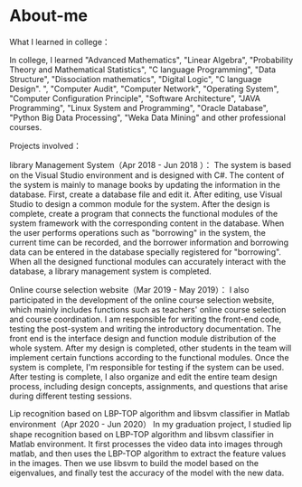 # About-me

What I learned in college：

In college, I learned "Advanced Mathematics", "Linear Algebra", "Probability Theory and Mathematical Statistics", "C language Programming", "Data Structure", "Dissociation mathematics", "Digital Logic", "C language Design". ", "Computer Audit", "Computer Network", "Operating System", "Computer Configuration Principle", "Software Architecture", "JAVA Programming", "Linux System and Programming", "Oracle Database", "Python Big Data Processing", "Weka Data Mining" and other professional courses.


Projects involved：

library Management System（Apr 2018 - Jun 2018 ）：
The system is based on the Visual Studio environment and is designed with C#. The content of the system is mainly to manage books by updating the information in the database. First, create a database file and edit it. After editing, use Visual Studio to design a common module for the system. After the design is complete, create a program that connects the functional modules of the system framework with the corresponding content in the database. When the user performs operations such as "borrowing" in the system, the current time can be recorded, and the borrower information and borrowing data can be entered in the database specially registered for "borrowing". When all the designed functional modules can accurately interact with the database, a library management system is completed.

Online course selection website（Mar 2019 - May 2019）：
I also participated in the development of the online course selection website, which mainly includes functions such as teachers' online course selection and course coordination. I am responsible for writing the front-end code, testing the post-system and writing the introductory documentation. The front end is the interface design and function module distribution of the whole system. After my design is completed, other students in the team will implement certain functions according to the functional modules. Once the system is complete, I'm responsible for testing if the system can be used. After testing is complete, I also organize and edit the entire team design process, including design concepts, assignments, and questions that arise during different testing sessions.

Lip recognition based on LBP-TOP algorithm and libsvm classifier in Matlab environment（Apr 2020 - Jun 2020）
In my graduation project, I studied lip shape recognition based on LBP-TOP algorithm and libsvm classifier in Matlab environment. It first processes the video data into images through matlab, and then uses the LBP-TOP algorithm to extract the feature values in the images. Then we use libsvm to build the model based on the eigenvalues, and finally test the accuracy of the model with the new data.

